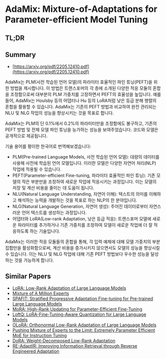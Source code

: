 # AdaMix: Mixture-of-Adaptations for Parameter-efficient Model Tuning
## TL;DR
## Summary
- [https://arxiv.org/pdf/2205.12410.pdf](https://arxiv.org/pdf/2205.12410.pdf)

AdaMix는 PLM(사전 학습된 언어 모델)의 파라미터 효율적인 파인 튜닝(PEFT)을 위한 방법을 제시합니다. 이 방법은 트랜스포머의 각 층에 소개된 다양한 적응 모듈의 혼합을 조정함으로써 대부분의 PLM 가중치를 고정하면서 PEFT의 효율성을 높입니다. 예를 들어, AdaMix는 Houlsby 등의 어댑터나 Hu 등의 LoRA처럼 낮은 등급 분해 행렬의 혼합을 활용할 수 있습니다. AdaMix는 기존의 PEFT 방법과 비교하여 완전 관리되는 NLU 및 NLG 작업의 성능을 향상시키는 것을 목표로 합니다.

AdaMix는 PLM의 단 0.1%에서 0.2%의 파라미터만을 조정함에도 불구하고, 기존의 PEFT 방법 및 전체 모델 파인 튜닝을 능가하는 성능을 보여주었습니다. 코드와 모델은 공개적으로 제공됩니다.

기술 용어를 평이한 한국어로 번역해보겠습니다:

- PLM(Pre-trained Language Models, 사전 학습된 언어 모델): 대량의 데이터를 사용해 사전에 학습된 언어 모델입니다. 이러한 모델은 다양한 자연어 처리(NLP) 작업에 적용될 수 있습니다.
- PEFT(Parameter-efficient Fine-tuning, 파라미터 효율적인 파인 튜닝): 기존 모델의 작은 부분만을 조정하여 새로운 작업에 적응시키는 과정입니다. 이는 모델의 저장 및 계산 비용을 줄이는 데 도움이 됩니다.
- NLU(Natural Language Understanding, 자연어 이해): 텍스트의 의미를 이해하고 해석하는 능력을 개발하는 것을 목표로 하는 NLP의 한 분야입니다.
- NLG(Natural Language Generation, 자연어 생성): 주어진 데이터로부터 자연스러운 언어 텍스트를 생성하는 과정입니다.
- 어댑터와 LoRA(Low-rank Adaptation, 낮은 등급 적응): 트랜스포머 모델에 새로운 파라미터를 추가하거나 기존 가중치를 조정하여 모델이 새로운 작업에 더 잘 적응하도록 하는 기술입니다.

AdaMix는 이러한 적응 모듈들의 혼합을 통해, 각 입력 예제에 대해 모델 가중치의 부분 집합만을 활성화함으로써, 계산 비용을 증가시키지 않으면서도 모델의 성능을 향상시킬 수 있습니다. 이는 NLU 및 NLG 작업에 대해 기존 PEFT 방법보다 우수한 성능을 달성하는 것을 가능하게 합니다.

## Similar Papers
- [LoRA: Low-Rank Adaptation of Large Language Models](2106.09685.md)
- [Mixture of A Million Experts](2407.04153.md)
- [SPAFIT: Stratified Progressive Adaptation Fine-tuning for Pre-trained Large Language Models](2405.00201.md)
- [MoRA: High-Rank Updating for Parameter-Efficient Fine-Tuning](2405.12130.md)
- [LoftQ: LoRA-Fine-Tuning-Aware Quantization for Large Language Models](2310.08659.md)
- [OLoRA: Orthonormal Low-Rank Adaptation of Large Language Models](2406.01775.md)
- [Pushing Mixture of Experts to the Limit: Extremely Parameter Efficient MoE for Instruction Tuning](2309.05444.md)
- [DoRA: Weight-Decomposed Low-Rank Adaptation](2402.09353.md)
- [RE-AdaptIR: Improving Information Retrieval through Reverse Engineered Adaptation](2406.14764.md)
